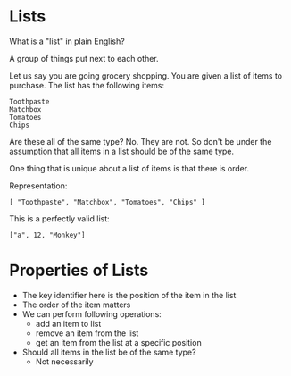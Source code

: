 # Lists

What is a "list" in plain English?

A group of things put next to each other.

Let us say you are going grocery shopping. You are given a list of items to purchase. The list has the following items:

```
Toothpaste
Matchbox
Tomatoes
Chips
```

Are these all of the same type? No. They are not. So don't be under the assumption that all items in a list should be of the same type.

One thing that is unique about a list of items is that there is order.

Representation:

`[ "Toothpaste", "Matchbox", "Tomatoes", "Chips" ]`

This is a perfectly valid list:

`["a", 12, "Monkey"]`

# Properties of Lists

- The key identifier here is the position of the item in the list
- The order of the item matters
- We can perform following operations:
	- add an item to list
	- remove an item from the list
	- get an item from the list at a specific position
- Should all items in the list be of the same type?
	- Not necessarily